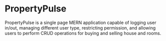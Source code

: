 # PropertyPulse

PropertyPulse is a single page MERN application capable of logging user in/out, managing different user type, restricting permission, and allowing users to perform CRUD operations for buying and selling house and rooms.
